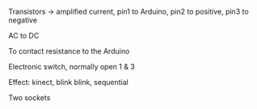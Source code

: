 Transistors -> amplified current, pin1 to Arduino, pin2 to positive, pin3 to negative

AC to DC 

To contact resistance to the Arduino 

Electronic switch, normally open 1 & 3 

Effect: kinect, blink blink, sequential 

Two sockets